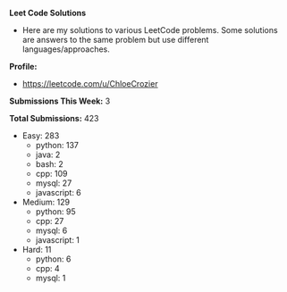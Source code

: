 **Leet Code Solutions**

- Here are my solutions to various LeetCode problems. Some solutions are answers to the same problem but use different languages/approaches.

**Profile:**

- https://leetcode.com/u/ChloeCrozier

**Submissions This Week:** 3

**Total Submissions:** 423
- Easy: 283
  - python: 137
  - java: 2
  - bash: 2
  - cpp: 109
  - mysql: 27
  - javascript: 6
- Medium: 129
  - python: 95
  - cpp: 27
  - mysql: 6
  - javascript: 1
- Hard: 11
  - python: 6
  - cpp: 4
  - mysql: 1